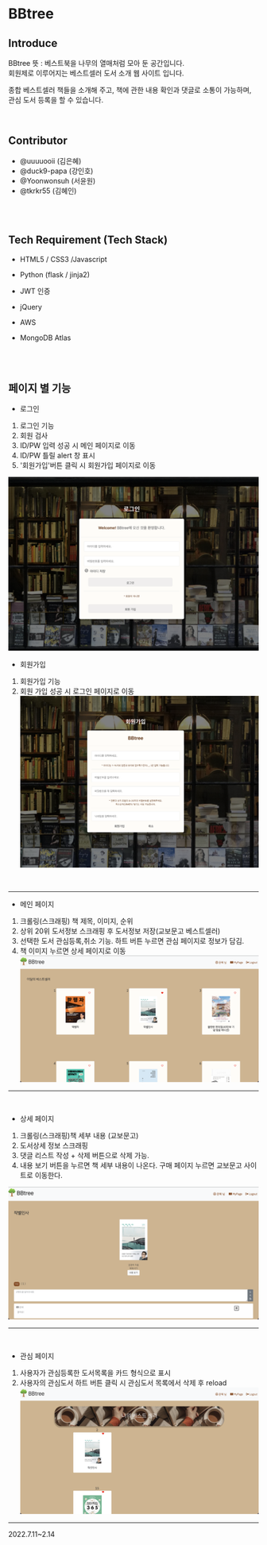 # BBtree 

## Introduce
BBtree 뜻 : 베스트북을 나무의 열매처럼 모아 둔 공간입니다.<br>
회원제로 이루어지는 베스트셀러 도서 소개 웹 사이트 입니다. 

종합 베스트셀러 책들을 소개해 주고, 책에 관한 내용 확인과 댓글로 소통이 가능하며, 관심 도서 등록을 할 수 있습니다.

​
## Contributor

- @uuuuooii (김은혜)
- @duck9-papa (강인호)
- @Yoonwonsuh (서윤원)
- @tkrkr55 (김혜인) 
​

   
<br/><br/>

## Tech Requirement (Tech Stack)
- HTML5 / CSS3 /Javascript

- Python (flask / jinja2) 

- JWT 인증

- jQuery

- AWS

- MongoDB Atlas

<br/><br/>

## 페이지 별 기능
- 로그인
1. 로그인 기능
2. 회원 검사
3. ID/PW 입력 성공 시 메인 페이지로 이동
4. ID/PW 틀릴 alert 창 표시
5. '회원가입'버튼 클릭 시 회원가입 페이지로 이동
     
![로그인](/images/%EC%8A%A4%ED%81%AC%EB%A6%B0%EC%83%B7%202022-07-14%20%EC%98%A4%ED%9B%84%202.15.01.png)
- 회원가입
1. 회원가입 기능
2. 회원 가입 성공 시 로그인 페이지로 이동
![회원가입](/images/%EC%8A%A4%ED%81%AC%EB%A6%B0%EC%83%B7%202022-07-14%20%EC%98%A4%ED%9B%84%202.15.17.png)
<br/>

---

- 메인 페이지
1. 크롤링(스크래핑) 책 제목, 이미지, 순위 
2. 상위 20위 도서정보 스크래핑 후 도서정보 저장(교보문고 베스트셀러)
3. 선택한 도서 관심등록,취소 기능. 하트 버튼 누르면 관심 페이지로 정보가 담김.
4. 책 이미지 누르면 상세 페이지로 이동
![메인페이지](/images/%EC%8A%A4%ED%81%AC%EB%A6%B0%EC%83%B7%202022-07-14%20%EC%98%A4%ED%9B%84%202.17.20.png)

---
<br/>


- 상세 페이지
1. 크롤링(스크래핑)책 세부 내용 (교보문고) 
2. 도서상세 정보 스크래핑
3. 댓글 리스트 작성 + 삭제 버튼으로 삭제 가능.
4. 내용 보기 버튼을 누르면 책 세부 내용이 나온다. 구매 페이지 누르면 교보문고 사이트로 이동한다.

![상세페이지](/images/%EC%8A%A4%ED%81%AC%EB%A6%B0%EC%83%B7%202022-07-14%20%EC%98%A4%ED%9B%84%202.18.00.png)

---
<br/>


- 관심 페이지
1. 사용자가 관심등록한 도서목록을 카드 형식으로 표시
2. 사용자의 관심도서 하트 버튼 클릭 시 관심도서 목록에서 삭제 후 reload
![관심페이지](/images/%EC%8A%A4%ED%81%AC%EB%A6%B0%EC%83%B7%202022-07-14%20%EC%98%A4%ED%9B%84%202.18.28.png)

---
2022.7.11~2.14